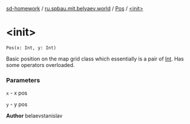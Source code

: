 [sd-homework](../../index.md) / [ru.spbau.mit.belyaev.world](../index.md) / [Pos](index.md) / [&lt;init&gt;](.)

# &lt;init&gt;

`Pos(x: Int, y: Int)`

Basic position on the map grid class which essentially is a pair of [Int](#).
Has some operators overloaded.

### Parameters

`x` - x pos

`y` - y pos

**Author**
belaevstanislav

